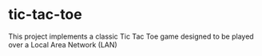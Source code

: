 # tic-tac-toe
This project implements a classic Tic Tac Toe game designed to be played over a Local Area Network (LAN)
